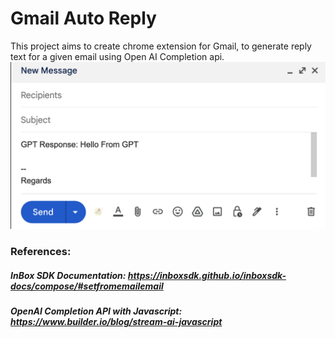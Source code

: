 # Gmail Auto Reply

This project aims to create chrome extension for Gmail, to generate reply text for a given email using Open AI Completion api.
![Screenshot](./Sample.png)

### References:

##### InBox SDK Documentation: https://inboxsdk.github.io/inboxsdk-docs/compose/#setfromemailemail

##### OpenAI Completion API with Javascript: https://www.builder.io/blog/stream-ai-javascript
